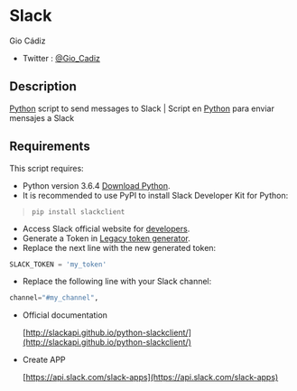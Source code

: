 Slack
==========
Gio Cádiz
* Twitter : [@Gio_Cadiz](https://twitter.com/Gio_Cadiz)
## Description
[Python](https://es.wikipedia.org/wiki/Python) script to send messages to Slack | Script en [Python](https://es.wikipedia.org/wiki/Python) para enviar mensajes a Slack

## Requirements
This script requires:
* Python version 3.6.4 [Download Python](https://www.python.org/downloads/).
* It is recommended to use PyPI to install Slack Developer Kit for Python:
>`pip install slackclient`
* Access Slack official website for [developers](https://slack.com/developers).
* Generate a Token in [Legacy token generator](https://api.slack.com/custom-integrations/legacy-tokens).
* Replace the next line with the new generated token:
```python
SLACK_TOKEN = 'my_token'
``` 
* Replace the following line with your Slack channel:
```python
channel="#my_channel",
``` 

* Official documentation

  [http://slackapi.github.io/python-slackclient/](http://slackapi.github.io/python-slackclient/)
  
  
* Create APP 

  [https://api.slack.com/slack-apps](https://api.slack.com/slack-apps)


